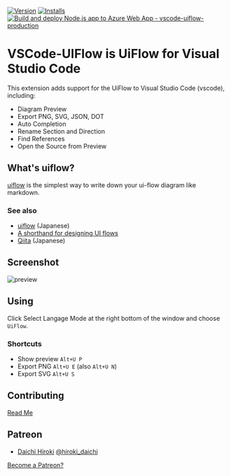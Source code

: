 [![Version](https://vsmarketplacebadge.apphb.com/version/kexi.vscode-uiflow.svg)](https://marketplace.visualstudio.com/items?itemName=kexi.vscode-uiflow) [![Installs](https://vsmarketplacebadge.apphb.com/installs/kexi.vscode-uiflow.svg)](https://marketplace.visualstudio.com/items?itemName=kexi.vscode-uiflow)
[![Build and deploy Node.js app to Azure Web App - vscode-uiflow-production](https://github.com/kexi/vscode-uiflow/actions/workflows/azure-ci_vscode-uiflow-production.yml/badge.svg?branch=master)](https://github.com/kexi/vscode-uiflow/actions/workflows/azure-ci_vscode-uiflow-production.yml)
# VSCode-UIFlow is UiFlow for Visual Studio Code
This extension adds support for the UiFlow to Visual Studio Code (vscode), including:

* Diagram Preview
* Export PNG, SVG, JSON, DOT
* Auto Completion
* Rename Section and Direction
* Find References
* Open the Source from Preview


## What's uiflow?
[uiflow](https://github.com/hirokidaichi/uiflow) is the simplest way to write down your ui-flow diagram like markdown.

### See also
* [uiflow](https://github.com/hirokidaichi/uiflow) (Japanese)
* [A shorthand for designing UI flows](https://signalvnoise.com/posts/1926-a-shorthand-for-designing-ui-flows)
* [Qiita](https://qiita.com/kexi/items/f5bd25fd4a7da81e62d4) (Japanese)

## Screenshot
![preview](img/preview.gif)

## Using
Click Select Langage Mode at the right bottom of the window and choose `UiFlow`.

### Shortcuts
* Show preview `Alt+U P`
* Export PNG `Alt+U E` (also `Alt+U N`)
* Export SVG `Alt+U S`

## Contributing
[Read Me](CONTRIBUTING.md)

## Patreon
* [Daichi Hiroki](https://hirokidaichi.github.io) [@hiroki_daichi](https://twitter.com/hiroki_daichi)


[Become a Patreon?](https://patreon.com/kexi_)
